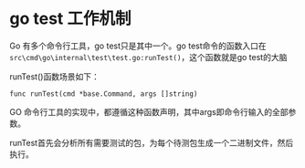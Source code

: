 # go test 工作机制

Go 有多个命令行工具，go test只是其中一个。go test命令的函数入口在`src\cmd\go\internal\test\test.go:runTest()`，这个函数就是go test的大脑

runTest()函数场景如下：
```gotemplate
func runTest(cmd *base.Command, args []string)
```
GO 命令行工具的实现中，都遵循这种函数声明，其中args即命令行输入的全部参数。

runTest首先会分析所有需要测试的包，为每个待测包生成一个二进制文件，然后执行。